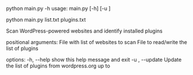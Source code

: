 python main.py -h
usage: main.py [-h] [-u <page number>] <sites file> <plugins file>

python main.py list.txt plugins.txt

Scan WordPress-powered websites and identify installed plugins

positional arguments:
  <sites file>          File with list of websites to scan
  <plugins file>        File to read/write the list of plugins

options:
  -h, --help            show this help message and exit
  -u <page number>, --update <page number>
                        Update the list of plugins from wordpress.org up to <page number>
